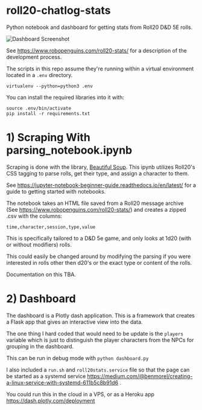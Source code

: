 # roll20-chatlog-stats
Python notebook and dashboard for getting stats from Roll20 D&D 5E rolls. 

![Dashboard Screenshot](https://www.robopenguins.com/assets/wp-content/uploads/2021/roll20/dashboard_thumb.webp)

See <https://www.robopenguins.com/roll20-stats/> for a description of the development process.

The scripts in this repo assume they're running within a virtual environment located in a `.env` directory.

`virtualenv --python=python3 .env`

You can install the required libraries into it with:

```shell
source .env/bin/activate
pip install -r requirements.txt 
```

# 1) Scraping With parsing_notebook.ipynb
Scraping is done with the library, [Beautiful Soup](https://www.crummy.com/software/BeautifulSoup/bs4/doc/). This ipynb utilizes Roll20's CSS tagging to parse rolls, get their type, and assign a character to them.

See <https://jupyter-notebook-beginner-guide.readthedocs.io/en/latest/> for a guide to getting started with notebooks.

The notebook takes an HTML file saved from a Roll20 message archive (See <https://www.robopenguins.com/roll20-stats/>) and creates a zipped .csv with the columns:

`time,character,session,type,value`

This is specifically tailored to a D&D 5e game, and only looks at 1d20 (with or without modifiers) rolls.

This could easily be changed around by modifying the parsing if you were interested in rolls other then d20's or the exact type or content of the rolls.

Documentation on this TBA.

# 2) Dashboard
The dashboard is a Plotly dash application. This is a framework that creates a Flask app that gives an interactive view into the data.

The one thing I hard coded that would need to be update is the `players` variable which is just to distinguish the player characters from the NPCs for grouping in the dashboard.

This can be run in debug mode with `python dashboard.py`

I also included a `run.sh` and `roll20stats.service` file so that the page can be started as a systemd service <https://medium.com/@benmorel/creating-a-linux-service-with-systemd-611b5c8b91d6> .

You could run this in the cloud in a VPS, or as a Heroku app <https://dash.plotly.com/deployment>
